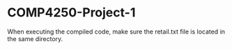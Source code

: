 # COMP4250-Project-1

When executing the compiled code, make sure the retail.txt file is located in the same directory.
